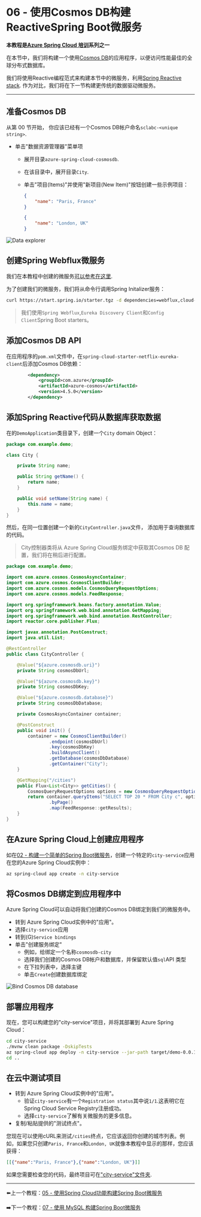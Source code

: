 # 06 - 使用Cosmos DB构建ReactiveSpring Boot微服务

**本教程是[Azure Spring Cloud 培训](../README.md)系列之一**


在本节中，我们将构建一个使用[Cosmos DB](https://docs.microsoft.com/en-us/azure/cosmos-db/?WT.mc_id=azurespringcloud-github-judubois)的应用程序，以便访问性能最佳的全球分布式数据库。

我们将使用Reactive编程范式来构建本节中的微服务，利用[Spring Reactive stack](https://docs.spring.io/spring/docs/current/spring-framework-reference/web-reactive.html). 作为对比，我们将在下一节构建更传统的数据驱动微服务。

---

## 准备Cosmos DB

从第 00 节开始， 你应该已经有一个Cosmos DB帐户命名`sclabc-<unique string>`.

-   单击"数据资源管理器"菜单项

    -   展开目录`azure-spring-cloud-cosmosdb`.
    -   在该目录中，展开目录`City`.
    -   单击"项目(Items)"并使用"新项目(New Item)"按钮创建一些示例项目：

        ```json
        {
            "name": "Paris, France"
        }
        ```

        ```json
        {
            "name": "London, UK"
        }
        ```

![Data explorer](media/02-data-explorer.png)

## 创建Spring Webflux微服务

我们在本教程中创建的微服务[可以参考在这里](city-service/).

为了创建我们的微服务，我们将从命令行调用Spring Initalizer服务：

```bash
curl https://start.spring.io/starter.tgz -d dependencies=webflux,cloud-eureka,cloud-config-client -d baseDir=city-service -d bootVersion=2.3.8 -d javaVersion=1.8 | tar -xzvf -
```

> 我们使用`Spring Webflux`,`Eureka Discovery Client`和`Config Client`Spring Boot starters。

## 添加Cosmos DB API

在应用程序的`pom.xml`文件中，在`spring-cloud-starter-netflix-eureka-client`后添加Cosmos DB依赖：

```xml
        <dependency>
            <groupId>com.azure</groupId>
            <artifactId>azure-cosmos</artifactId>
            <version>4.5.0</version>
        </dependency>
```

## 添加Spring Reactive代码从数据库获取数据

在的`DemoApplication`类目录下，创建一个`City` domain Object：

```java
package com.example.demo;

class City {

    private String name;

    public String getName() {
        return name;
    }

    public void setName(String name) {
        this.name = name;
    }
}
```

然后，在同一位置创建一个新的`CityController.java`文件，
添加用于查询数据库的代码。

> City控制器类将从 Azure Spring Cloud服务绑定中获取其Cosmos DB 配置，我们将在稍后进行配置。

```java
package com.example.demo;

import com.azure.cosmos.CosmosAsyncContainer;
import com.azure.cosmos.CosmosClientBuilder;
import com.azure.cosmos.models.CosmosQueryRequestOptions;
import com.azure.cosmos.models.FeedResponse;

import org.springframework.beans.factory.annotation.Value;
import org.springframework.web.bind.annotation.GetMapping;
import org.springframework.web.bind.annotation.RestController;
import reactor.core.publisher.Flux;

import javax.annotation.PostConstruct;
import java.util.List;

@RestController
public class CityController {

    @Value("${azure.cosmosdb.uri}")
    private String cosmosDbUrl;

    @Value("${azure.cosmosdb.key}")
    private String cosmosDbKey;

    @Value("${azure.cosmosdb.database}")
    private String cosmosDbDatabase;

    private CosmosAsyncContainer container;

    @PostConstruct
    public void init() {
        container = new CosmosClientBuilder()
                .endpoint(cosmosDbUrl)
                .key(cosmosDbKey)
                .buildAsyncClient()
                .getDatabase(cosmosDbDatabase)
                .getContainer("City");
    }

    @GetMapping("/cities")
    public Flux<List<City>> getCities() {
        CosmosQueryRequestOptions options = new CosmosQueryRequestOptions();
        return container.queryItems("SELECT TOP 20 * FROM City c", options, City.class)
                .byPage()
                .map(FeedResponse::getResults);
    }
}
```

## 在Azure Spring Cloud上创建应用程序

如在[02 - 构建一个简单的Spring Boot微服务](../02-build-a-simple-spring-boot-microservice/README.md)，创建一个特定的`city-service`应用在您的Azure Spring Cloud实例中：

```bash
az spring-cloud app create -n city-service
```

## 将Cosmos DB绑定到应用程序中

Azure Spring Cloud可以自动将我们创建的Cosmos DB绑定到我们的微服务中。

-   转到 Azure Spring Cloud实例中的"应用"。
-   选择`city-service`应用
-   转到(G)`Service bindings`
-   单击"创建服务绑定"
    -   例如，给绑定一个名称`cosmosdb-city`
    -   选择我们创建的Cosmos DB帐户和数据库，并保留默认值`sql`API 类型
    -   在下拉列表中，选择主键
    -   单击`Create`创建数据库绑定

![Bind Cosmos DB database](media/03-bind-service-cosmosdb.png)

## 部署应用程序

现在，您可以构建您的"city-service"项目，并将其部署到 Azure Spring Cloud：

```bash
cd city-service
./mvnw clean package -DskipTests
az spring-cloud app deploy -n city-service --jar-path target/demo-0.0.1-SNAPSHOT.jar
cd ..
```

## 在云中测试项目

-   转到 Azure Spring Cloud实例中的"应用"。
    -   验证`city-service`有一个`Registration status`其中说`1/1`.这表明它在Spring Cloud Service Registry注册成功。
    -   选择`city-service`了解有关微服务的更多信息。
-   复制/粘贴提供的"测试终点"。

您现在可以使用cURL来测试`/cities`终点，它应该返回你创建的城市列表。例如，如果您只创建`Paris, France`和`London, UK`就像本教程中显示的那样，您应该获得：

```json
[[{"name":"Paris, France"},{"name":"London, UK"}]]
```

如果您需要检查您的代码，最终项目可在["city-service"文件夹](city-service/).

---

⬅️上一个教程：[05 - 使用Spring Cloud功能构建Spring Boot微服务](../05-build-a-spring-boot-microservice-using-spring-cloud-features/README.md)

➡️下一个教程：[07 - 使用 MySQL 构建Spring Boot微服务](../07-build-a-spring-boot-microservice-using-mysql/README.md)
